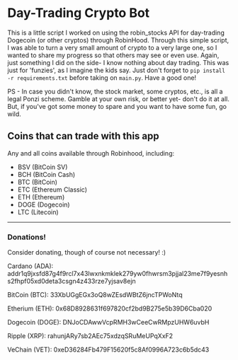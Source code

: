 # Day-Trading Crypto Bot
This is a little script I worked on using the robin_stocks API for day-trading Dogecoin (or other cryptos) through RobinHood.  Through this simple script, I was able to turn a very small amount of crypto to a very large one, so I wanted to share my progress so that others may see or even use.  Again, just something I did on the side- I know nothing about day trading.  This was just for 'funzies', as I imagine the kids say.  Just don't forget to `pip install -r requirements.txt` before taking on `main.py`.  Have a good one!

PS - In case you didn't know, the stock market, some cryptos, etc., is all a legal Ponzi scheme.  Gamble at your own risk, or better yet- don't do it at all.  But, if you've got some money to spare and you want to have some fun, go wild.

## Coins that can trade with this app
Any and all coins available through Robinhood, including:
- BSV (BitCoin SV)
- BCH (BitCoin Cash)
- BTC (BitCoin)
- ETC (Ethereum Classic)
- ETH (Ethereum)
- DOGE (Dogecoin)
- LTC (Litecoin)

---

### Donations!
Consider donating, though of course not necessary!  :)

Cardano (ADA):
addr1q9jxsfd87g4f9rcl7x43lwxnkmklek279yw0fhwrsm3pjjal23me7f9yesnhs2fhpf05xd0deta3csgn4z433rze7yjsav8ejn


BitCoin (BTC): 
33XbUGgEGx3oQ8wZEsdWBtZ6jncTPWoNtq


Etherium (ETH): 
0x68D8928631f697820cf2bd9B275e5b39D6Cba020


Dogecoin (DOGE):
DNJoCDAwwVcpRMH3wCeeCwRMpzUHW6uvbH


Ripple (XRP):
rahunjARy7sb2AEc75xdzqSRuMeUPqXxF2


VeChain (VET):
0xeD36284Fb479F15620f5c8Af0996A723c6b5dc43
